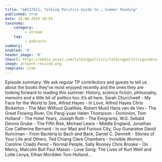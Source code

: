 ```yaml
---
title: "&#127911; Talking Politics Guide to … Summer Reading"
published: true
date: 16-08-2019 10:03
taxonomy:
    category:
         - stream
    tag:
         - podcasts
summary:
enabled: '0'
header_image: '0'
theurl: https://media.acast.com/talkingpolitics/talkingpoliticsguideto...summerreading-abba9d62/media.mp3
image: artwork-resized.png
template: item
---
```

 
Episode summary: We ask regular TP contributors and guests to tell us about the books they’ve most enjoyed recently and the ones they are looking forward to reading this summer. History, science fiction, philosophy, memoirs and a little bit of politics too: it’s all here. Sarah Churchwell - My Face for the World to See, Alfred Hayes - In Love, Alfred Hayes Chris Bickerton - The Man Without Qualities, Robert Musil Hans van de Ven - The Great Flowing River, Chi Pang-yuan Helen Thompson - Dominion, Tom Holland - The Hotel Years, Joseph Roth - The Emigrants, W.G. Sebald Dennis Grube - The Fifth Risk, Michael Lewis - Middle England, Jonathan Coe Catherine Bernard - In our Mad and Furious City, Guy Gunaratne David Runciman - From Bacteria to Bach and Back, Daniel C. Dennett - Stories of Your Life and Others, Ted Chiang Clare Chambers - Invisible Women, Caroline Criado Perez - Normal People, Sally Rooney Chris Brooke - On Mercy, Malcolm Bull Paul Mason - Love Song: The Lives of Kurt Weill and Lotte Lenya, Ethan Mordden Tom Holland…
